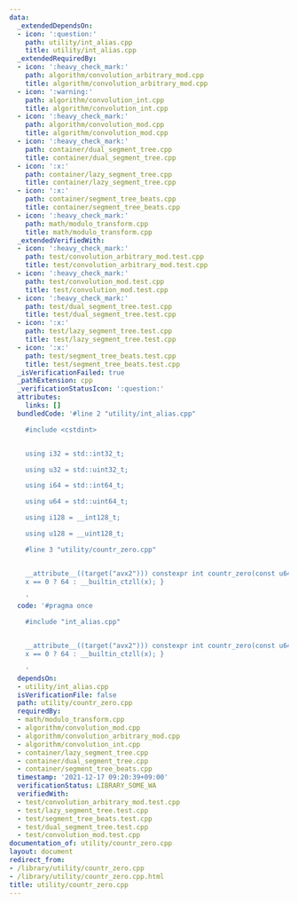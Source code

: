 ```yaml
---
data:
  _extendedDependsOn:
  - icon: ':question:'
    path: utility/int_alias.cpp
    title: utility/int_alias.cpp
  _extendedRequiredBy:
  - icon: ':heavy_check_mark:'
    path: algorithm/convolution_arbitrary_mod.cpp
    title: algorithm/convolution_arbitrary_mod.cpp
  - icon: ':warning:'
    path: algorithm/convolution_int.cpp
    title: algorithm/convolution_int.cpp
  - icon: ':heavy_check_mark:'
    path: algorithm/convolution_mod.cpp
    title: algorithm/convolution_mod.cpp
  - icon: ':heavy_check_mark:'
    path: container/dual_segment_tree.cpp
    title: container/dual_segment_tree.cpp
  - icon: ':x:'
    path: container/lazy_segment_tree.cpp
    title: container/lazy_segment_tree.cpp
  - icon: ':x:'
    path: container/segment_tree_beats.cpp
    title: container/segment_tree_beats.cpp
  - icon: ':heavy_check_mark:'
    path: math/modulo_transform.cpp
    title: math/modulo_transform.cpp
  _extendedVerifiedWith:
  - icon: ':heavy_check_mark:'
    path: test/convolution_arbitrary_mod.test.cpp
    title: test/convolution_arbitrary_mod.test.cpp
  - icon: ':heavy_check_mark:'
    path: test/convolution_mod.test.cpp
    title: test/convolution_mod.test.cpp
  - icon: ':heavy_check_mark:'
    path: test/dual_segment_tree.test.cpp
    title: test/dual_segment_tree.test.cpp
  - icon: ':x:'
    path: test/lazy_segment_tree.test.cpp
    title: test/lazy_segment_tree.test.cpp
  - icon: ':x:'
    path: test/segment_tree_beats.test.cpp
    title: test/segment_tree_beats.test.cpp
  _isVerificationFailed: true
  _pathExtension: cpp
  _verificationStatusIcon: ':question:'
  attributes:
    links: []
  bundledCode: '#line 2 "utility/int_alias.cpp"

    #include <cstdint>


    using i32 = std::int32_t;

    using u32 = std::uint32_t;

    using i64 = std::int64_t;

    using u64 = std::uint64_t;

    using i128 = __int128_t;

    using u128 = __uint128_t;

    #line 3 "utility/countr_zero.cpp"


    __attribute__((target("avx2"))) constexpr int countr_zero(const u64 x) { return
    x == 0 ? 64 : __builtin_ctzll(x); }

    '
  code: '#pragma once

    #include "int_alias.cpp"


    __attribute__((target("avx2"))) constexpr int countr_zero(const u64 x) { return
    x == 0 ? 64 : __builtin_ctzll(x); }

    '
  dependsOn:
  - utility/int_alias.cpp
  isVerificationFile: false
  path: utility/countr_zero.cpp
  requiredBy:
  - math/modulo_transform.cpp
  - algorithm/convolution_mod.cpp
  - algorithm/convolution_arbitrary_mod.cpp
  - algorithm/convolution_int.cpp
  - container/lazy_segment_tree.cpp
  - container/dual_segment_tree.cpp
  - container/segment_tree_beats.cpp
  timestamp: '2021-12-17 09:20:39+09:00'
  verificationStatus: LIBRARY_SOME_WA
  verifiedWith:
  - test/convolution_arbitrary_mod.test.cpp
  - test/lazy_segment_tree.test.cpp
  - test/segment_tree_beats.test.cpp
  - test/dual_segment_tree.test.cpp
  - test/convolution_mod.test.cpp
documentation_of: utility/countr_zero.cpp
layout: document
redirect_from:
- /library/utility/countr_zero.cpp
- /library/utility/countr_zero.cpp.html
title: utility/countr_zero.cpp
---
```

